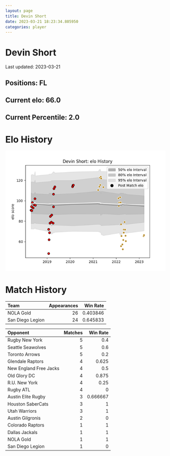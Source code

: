 ```yaml
---  
layout: page  
title: Devin Short  
date: 2023-03-21 18:23:34.805950  
categories: player  
---
```

# Devin Short


Last updated: 2023-03-21
## Positions: FL

## Current elo: 66.0

## Current Percentile: 2.0

# Elo History


![elo history](history_DevinShort.png)
# Match History


| Team             |   Appearances |   Win Rate |
|:-----------------|--------------:|-----------:|
| NOLA Gold        |            26 |   0.403846 |
| San Diego Legion |            24 |   0.645833 |

| Opponent               |   Matches |   Win Rate |
|:-----------------------|----------:|-----------:|
| Rugby New York         |         5 |   0.4      |
| Seattle Seawolves      |         5 |   0.6      |
| Toronto Arrows         |         5 |   0.2      |
| Glendale Raptors       |         4 |   0.625    |
| New England Free Jacks |         4 |   0.5      |
| Old Glory DC           |         4 |   0.875    |
| R.U. New York          |         4 |   0.25     |
| Rugby ATL              |         4 |   0        |
| Austin Elite Rugby     |         3 |   0.666667 |
| Houston SaberCats      |         3 |   1        |
| Utah Warriors          |         3 |   1        |
| Austin Gilgronis       |         2 |   0        |
| Colorado Raptors       |         1 |   1        |
| Dallas Jackals         |         1 |   1        |
| NOLA Gold              |         1 |   1        |
| San Diego Legion       |         1 |   0        |